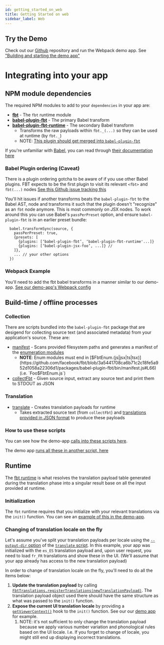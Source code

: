 ```yaml
---
id: getting_started_on_web
title: Getting Started on web
sidebar_label: Web
---
```


## Try the Demo
Check out our [Github](https://github.com/facebook/fbt) repository and run the Webpack demo app.
See ["Building and starting the demo app"](https://github.com/facebook/fbt/tree/master/demo-app#building-and-starting-the-demo-app)
# Integrating into your app

## NPM module dependencies
The required NPM modules to add to your `dependencies` in your app are:
 * [**fbt**](https://www.npmjs.com/package/fbt) - The `fbt` runtime module
 * [**babel-plugin-fbt**](https://www.npmjs.com/package/babel-plugin-fbt) - The primary Babel transform
 * [**babel-plugin-fbt-runtime**](https://www.npmjs.com/package/babel-plugin-fbt-runtime) - The secondary Babel transform
   * Transforms the raw payloads within `fbt._(...)` so they can be used at runtime (by `fbt._`)
   * NOTE: [This plugin should get merged into `babel-plugin-fbt`](https://github.com/facebook/fbt/issues/125)

If you're unfamiliar with [Babel](https://babeljs.io/), you can read through [their documentation here](https://babeljs.io/)

### Babel Plugin ordering (Caveat)
There is a plugin ordering gotcha to be aware of if you use other Babel plugins.
FBT expects to be the first plugin to visit its relevant `<fbt>` and `fbt(...)` nodes
[See this Github issue tracking this](https://github.com/facebook/fbt/issues/40)

You'll hit issues if another transforms beats the `babel-plugin-fbt`
to the Babel AST, node and transforms it such that the plugin doesn't
"recognize" as an `fbt` node anymore.  This is most commonly on JSX nodes.
To work around this you can use Babel's `passPerPreset` option, and ensure `babel-plugin-fbt` is in an earlier preset bundle:
```
  babel.transformSync(source, {
    passPerPreset: true,
    {presets: [
      {plugins: [‘babel-plugin-fbt’, ‘babel-plugin-fbt-runtime'...]}
      {plugins: [‘babel-plugin-jsx-foo’, ...]} //
    ]},
    ... // your other options
  })
```

### Webpack Example
You'll need to add the fbt babel transforms in a manner similar to our demo-app.
[See our demo-app's Webpack config](https://github.com/facebook/fbt/blob/543e0a9c5b5c74e2094da3b94e3828c1dccacb7a/demo-app/webpack.config.js#L54-L59)

## Build-time / offline processes

### Collection
There are scripts bundled into the `babel-plugin-fbt` package that are desigend for collecting source text (and associated metadata) from your application's source.
These are:

 * [manifest](https://github.com/facebook/fbt/blob/master/packages/babel-plugin-fbt/bin/manifest.bin.js) -
   Scans provided filesystem paths and generates a manifest of the [enumeration modules](https://facebook.github.io/fbt/docs/enums)
   * **NOTE**: Enum modules must end in [$FbtEnum.(js|jsx|ts|tsx)](https://github.com/facebook/fbt/blob/3a5441708ca6b71c2c18fe5a952d1058a22306d1/packages/babel-plugin-fbt/bin/manifest.js#L66) (i.e. `Foo$FbtEnum.js`)
 * [collectFbt](https://github.com/facebook/fbt/blob/master/packages/babel-plugin-fbt/bin/collectFbt.bin.js) -
   Given source input, extract any source text and print them to STDOUT as JSON

### Translation
 * [translate](https://github.com/facebook/fbt/blob/master/packages/babel-plugin-fbt/bin/translate.bin.js) -
   Creates translation payloads for runtime
   * Takes extracted source text (from `collectFbt`) and [translations provided in JSON format](https://facebook.github.io/fbt/docs/translating) to produce these payloads

### How to use these scripts
You can see how the demo-app [calls into these scripts here](https://github.com/facebook/fbt/blob/3a5441708ca6b71c2c18fe5a952d1058a22306d1/demo-app/package.json#L11-L14).

The demo app [runs all these in another script, here](https://github.com/facebook/fbt/blob/3a5441708ca6b71c2c18fe5a952d1058a22306d1/demo-app/run_all.js)

## Runtime
The [fbt runtime](https://www.npmjs.com/package/fbt) is what resolves the translation payload table generated during the translation phase into a singular result base on all the input provided at runtime.

### Initialization
The `fbt` runtime requires that you initialize with your relevant translations via the `init()` function.  You can see an [example of this in the demo-app](https://github.com/facebook/fbt/blob/df2414ab3eb00a94b4a082d8f62e0e39e3053e40/demo-app/src/example/Example.react.js#L22-L27).

### Changing of translation locale on the fly

Let's assume you've split your translation payloads per locale using the [`--output-dir` option](https://github.com/facebook/fbt/blob/98d0516290975f614737387748769e235bf61216/packages/babel-plugin-fbt/bin/translate.js#L145-L153) of the [`translate` script](https://github.com/facebook/fbt/blob/master/packages/babel-plugin-fbt/bin/translate.js). In this example, your app was initialized with the `es_ES` translation payload and, upon user request, you need to load `fr_FR` translations and show these in the UI. (We'll assume that your app already has access to the new translation payload)

In order to change of translation locale on the fly, you'll need to do all the items below:

1. **Update the translation payload** by calling [`FbtTranslations.registerTranslations(newTranslationPayload)`](https://github.com/facebook/fbt/blob/f58d7c24e675c925d6d54dc33aa749b1640da200/runtime/nonfb/FbtTranslations.js#L49). The translation payload object used there should have the same structure as what was passed to the `init()` function.
1. **Expose the current UI translation locale** by providing a [`getViewerContext()`](https://github.com/facebook/fbt/blob/df2414ab3eb00a94b4a082d8f62e0e39e3053e40/runtime/shared/FbtHooks.js#L83) hook to the `init()` function. See our our [demo app](https://github.com/facebook/fbt/blob/df2414ab3eb00a94b4a082d8f62e0e39e3053e40/demo-app/src/example/Example.react.js#L17-L27) for example.
   1. NOTE: it's not sufficient to only change the translation payload because we apply various number variation and phonological rules based on the UI locale. I.e. If you forget to change of locale, you might still end up displaying incorrect translations.
